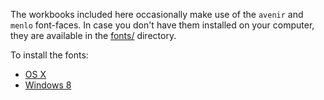 The workbooks included here occasionally make use of the `avenir` and `menlo`
font-faces. In case you don't have them installed on your computer, they are
available in the [fonts/](../fonts) directory.

To install the fonts:

- [OS X](https://kb.iu.edu/d/aklg)
- [Windows 8](http://windows8themes.org/how-to-install-fonts-on-windows-8.html)